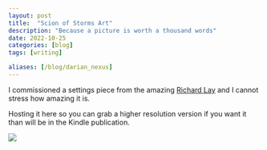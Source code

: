 ```yaml
---
layout: post
title:  "Scion of Storms Art"
description: "Because a picture is worth a thousand words"
date: 2022-10-25
categories: [blog]
tags: [writing]

aliases: [/blog/darian_nexus]
---
```


I commissioned a settings piece from the amazing [Richard Lay](https://www.instagram.com/richardlayart) and I cannot stress how amazing it is.

Hosting it here so you can grab a higher resolution version if you want it than will be in the Kindle publication.

![](cover.jpg?class="img-full")
